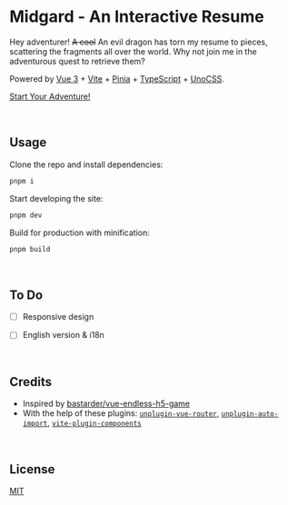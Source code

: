# Midgard - An Interactive Resume

Hey adventurer! ~~A cool~~ An evil dragon has torn my resume to pieces, scattering the fragments all over the world. Why not join me in the adventurous quest to retrieve them?

Powered by [Vue 3](https://v3.vuejs.org/) + [Vite](https://vitejs.dev/) + [Pinia](https://pinia.vuejs.org/) + [TypeScript](https://www.typescriptlang.org/) + [UnoCSS](https://github.com/unocss/unocss).

[Start Your Adventure!](http://resume.zxh.io)


&nbsp;

## Usage

Clone the repo and install dependencies:

```bash
pnpm i
```

Start developing the site:

```bash
pnpm dev
```

Build for production with minification:

```bash
pnpm build
```


&nbsp;

## To Do

- [ ] Responsive design
- [ ] English version & i18n


&nbsp;

## Credits

- Inspired by [bastarder/vue-endless-h5-game](https://github.com/bastarder/vue-endless-h5-game)
- With the help of these plugins: [`unplugin-vue-router`](https://github.com/posva/unplugin-vue-router), [`unplugin-auto-import`](https://github.com/antfu/unplugin-auto-import), [`vite-plugin-components`](https://github.com/antfu/vite-plugin-components)


&nbsp;

## License

[MIT](LICENSE)
